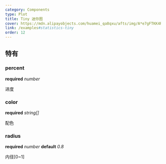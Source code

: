 ```yaml
---
category: Components
type: Plot
title: Tiny 迷你图
cover: https://mdn.alipayobjects.com/huamei_qa8qxu/afts/img/A*e7gFTKK4RXwAAAAAAAAAAAAADmJ7AQ/original
link: /examples#statistics-tiny
order: 12
---
```


##  特有

### percent 

<description>**required** _number_</description>

进度


### color 

<description>**required** _string[]_</description>

配色

### radius 

<description>**required** _number_ **default** _0.8_</description>

内径[0~1]
